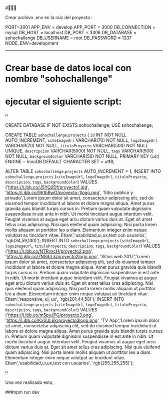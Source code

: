 #🧙🏻‍♂️

Crear archivo .env en la raíz del proyecto : 

PORT=3001
APP_ENV = develop
APP_PORT = 3000
DB_CONNECTION = mysql
DB_HOST = localhost
DB_PORT = 3306
DB_DATABASE = sohochallenge
DB_USERNAME = root
DB_PASSWORD = 1337
NODE_ENV=development

-------------------------------------------


# Crear base de datos local con nombre "sohochallenge"
# ejecutar el siguiente script:

!!

CREATE DATABASE IF NOT EXISTS sohochallenge;
USE sohochallenge;


CREATE TABLE `sohochallenge`.`projects` (
  `id` INT NOT NULL AUTO_INCREMENT,
  `siteImageUrl` VARCHAR(70) NOT NULL,
  `logoImageUrl` VARCHAR(70) NOT NULL,
  `tituloProyecto` VARCHAR(500) NOT NULL UNIQUE,
  `descripcion` VARCHAR(5000) NOT NULL,
  `tags` VARCHAR(500) NOT NULL,
  `backgroundColor` VARCHAR(50) NOT NULL,
  PRIMARY KEY (`id`))
ENGINE = InnoDB
DEFAULT CHARACTER SET = utf8;

ALTER TABLE `sohochallenge`.`projects` AUTO_INCREMENT = 1;
INSERT INTO `sohochallenge`.`projects` (`siteImageUrl`, `logoImageUrl`, `tituloProyecto`, `descripcion`, `tags`, `backgroundColor`)
	VALUES ('https://i.ibb.co/J5YQ2Df/proyecto1.jpg', 'https://i.ibb.co/9h1bRwG/proyecto-1logo.png', 'Sitio publico y privado','Lorem ipsum dolor sit amet, consectetur adipiscing elit, sed do eiusmod tempor incididunt ut labore et dolore magna aliqua. Amet purus gravida quis blandit turpis cursus in. Pretium quam vulputate dignissim suspendisse in est ante in nibh. Ut morbi tincidunt augue interdum velit. Feugiat vivamus at augue eget arcu dictum varius duis at. Eget sit amet tellus cras adipiscing. Nisi quis eleifend quam adipiscing. Nisi porta lorem mollis aliquam ut porttitor leo a diam. Elementum integer enim neque volutpat ac tincidunt vitae. Etiam','usabilidad,ui,ux,test con usuarios', 'rgb(34,59,130)');
INSERT INTO `sohochallenge`.`projects` (`siteImageUrl`, `logoImageUrl`, `tituloProyecto`, `descripcion`, `tags`, `backgroundColor`)
	VALUES ('https://i.ibb.co/NTRvxcH/proyecto2.png', 'https://i.ibb.co/7NSdrLk/proyecto2logo.png', 'Sitios web 2017','Lorem ipsum dolor sit amet, consectetur adipiscing elit, sed do eiusmod tempor incididunt ut labore et dolore magna aliqua. Amet purus gravida quis blandit turpis cursus in. Pretium quam vulputate dignissim suspendisse in est ante in nibh. Ut morbi tincidunt augue interdum velit. Feugiat vivamus at augue eget arcu dictum varius duis at. Eget sit amet tellus cras adipiscing. Nisi quis eleifend quam adipiscing. Nisi porta lorem mollis aliquam ut porttitor leo a diam. Elementum integer enim neque volutpat ac tincidunt vitae. Etiam','responsive, ui, ux', 'rgb(201,44,58)');
INSERT INTO `sohochallenge`.`projects` (`siteImageUrl`, `logoImageUrl`, `tituloProyecto`, `descripcion`, `tags`, `backgroundColor`)
	VALUES ('https://i.ibb.co/m5pyJPG/proyecto3.png', 'https://i.ibb.co/KxGJL6k/proyecto3logo.png', 'TV App','Lorem ipsum dolor sit amet, consectetur adipiscing elit, sed do eiusmod tempor incididunt ut labore et dolore magna aliqua. Amet purus gravida quis blandit turpis cursus in. Pretium quam vulputate dignissim suspendisse in est ante in nibh. Ut morbi tincidunt augue interdum velit. Feugiat vivamus at augue eget arcu dictum varius duis at. Eget sit amet tellus cras adipiscing. Nisi quis eleifend quam adipiscing. Nisi porta lorem mollis aliquam ut porttitor leo a diam. Elementum integer enim neque volutpat ac tincidunt vitae. Etiam','usabilidad,ui,ux,test con usuarios', 'rgb(255,255,255)');


!!


Una vez realizado esto, 

###npm run dev
